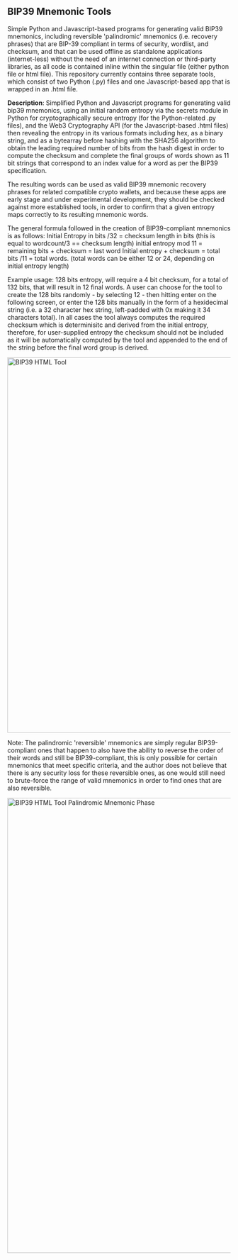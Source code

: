 ## BIP39 Mnemonic Tools

Simple Python and Javascript-based programs for generating valid BIP39 mnemonics, including reversible 'palindromic' mnemonics (i.e. recovery phrases) that are BIP-39 compliant in terms of security, wordlist, and checksum, and that can be used offline as standalone applications (internet-less) without the need of an internet connection or third-party libraries, as all code is contained inline within the singular file (either python file or html file). This repository currently contains three separate tools, which consist of two Python (.py) files and one Javascript-based app that is wrapped in an .html file. 

**Description**: 
Simplified Python and Javascript programs for generating
valid bip39 mnemonics, using an initial random entropy via the
secrets module in Python for cryptographically secure entropy (for the Python-related .py files), and the Web3 Cryptography API (for the Javascript-based .html files) then revealing the entropy in its various formats including hex, as a binary string, and as a bytearray before hashing with the SHA256 algorithm to obtain the leading required
number of bits from the hash digest in order to compute the
checksum and complete the final groups of words shown as 11 bit strings
that correspond to an index value for a word as per the BIP39 specification. 

The resulting words can be used as valid BIP39 mnemonic recovery phrases for related compatible
crypto wallets, and because these apps are early stage and under experimental development, they should be checked against more established tools, in order to confirm that a given entropy maps correctly to its resulting mnemonic words. 

The general formula followed in the creation of BIP39-compliant mnemonics is as follows: 
Initial Entropy in bits /32 = checksum length in bits  (this is equal to wordcount/3 == checksum length)
initial entropy mod 11 = remaining bits + checksum = last word
Initial entropy + checksum = total bits /11 = total words. (total words can be either 12 or 24, depending on initial entropy length)


Example usage: 128 bits entropy, will require a 4 bit checksum,
for a total of 132 bits, that will result in 12 final words. A user can choose for the tool to create the 128 bits randomly - by selecting 12 - then hitting enter on the following screen, or enter the 128 bits manually in the form of a hexidecimal string (i.e. a 32 character hex string, left-padded with 0x making it 34 characters total). In all cases the tool always computes the required checksum which is determinisitc and derived from the initial entropy, therefore, for user-supplied entropy the checksum should not be included as it will be automatically computed by the tool and appended to the end of the string before the final word group is derived.

<img width="847" alt="BIP39 HTML Tool" src="https://user-images.githubusercontent.com/5213035/53685230-e34a8580-3ce5-11e9-8715-ae7c21f63c1e.png">

Note: The palindromic 'reversible' mnemonics are simply regular BIP39-compliant ones that happen to also have the ability to reverse the order of their words and still be BIP39-compliant, this is only possible for certain mnemonics that meet specific criteria, and the author does not believe that there is any security loss for these reversible ones, as one would still need to brute-force the range of valid mnemonics in order to find ones that are also reversible.  

<img width="1027" alt="BIP39 HTML Tool Palindromic Mnemonic Phase" src="https://user-images.githubusercontent.com/5213035/53685387-cdd65b00-3ce7-11e9-8e78-4225c89d72c5.png">





